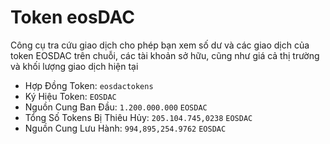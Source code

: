 **Token** eos**DAC**
===

Công cụ tra cứu giao dịch cho phép bạn xem số dư và các giao dịch của token EOSDAC trên chuỗi, các tài khoản sở hữu, cũng như giá cả thị trường và khối lượng giao dịch hiện tại

 * Hợp Đồng Token: `eosdactokens`
 * Ký Hiệu Token: `EOSDAC`
 * Nguồn Cung Ban Đầu: `1.200.000.000` `EOSDAC`
 * Tổng Số Tokens Bị Thiêu Hủy: `205.104.745,0238` `EOSDAC`
 * Nguồn Cung Lưu Hành: `994,895,254.9762` `EOSDAC`
 

